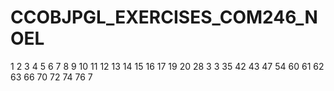# CCOBJPGL_EXERCISES_COM246_NOEL


1
2
3
4
5
6
7
8
9
10
11
12
13
14
15
16
17
19
20
28
3
3
35
42
43
47
54
60
61
62
63
66
70
72
74
76
7
